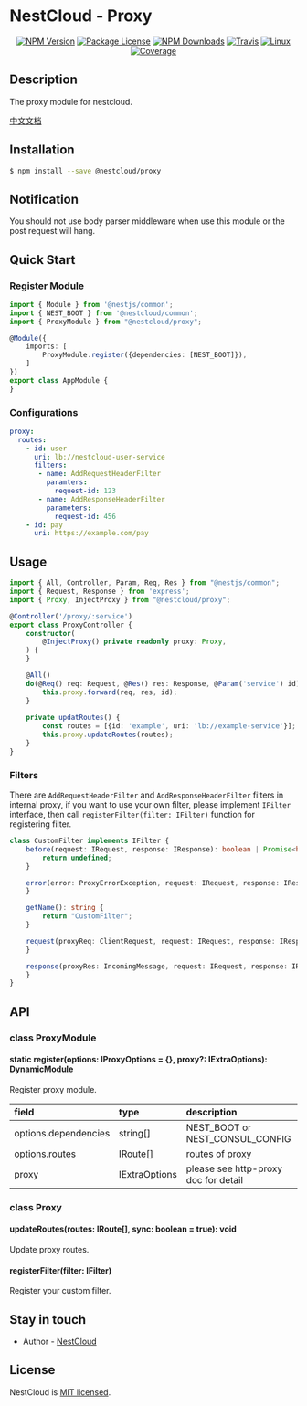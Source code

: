
[travis-image]: https://api.travis-ci.org/nest-cloud/nestcloud.svg?branch=master
[travis-url]: https://travis-ci.org/nest-cloud/nestcloud
[linux-image]: https://img.shields.io/travis/nest-cloud/nestcloud/master.svg?label=linux
[linux-url]: https://travis-ci.org/nest-cloud/nestcloud

# NestCloud - Proxy

<p align="center">
    <a href="https://www.npmjs.com/~nestcloud" target="_blank"><img src="https://img.shields.io/npm/v/@nestcloud/core.svg" alt="NPM Version"/></a>
    <a href="https://www.npmjs.com/~nestcloud" target="_blank"><img src="https://img.shields.io/npm/l/@nestcloud/core.svg" alt="Package License"/></a>
    <a href="https://www.npmjs.com/~nestcloud" target="_blank"><img src="https://img.shields.io/npm/dm/@nestcloud/core.svg" alt="NPM Downloads"/></a>
    <a href="https://travis-ci.org/nest-cloud/nestcloud" target="_blank"><img src="https://travis-ci.org/nest-cloud/nestcloud.svg?branch=master" alt="Travis"/></a>
    <a href="https://travis-ci.org/nest-cloud/nestcloud" target="_blank"><img src="https://img.shields.io/travis/nest-cloud/nestcloud/master.svg?label=linux" alt="Linux"/></a>
    <a href="https://coveralls.io/github/nest-cloud/nestcloud?branch=master" target="_blank"><img src="https://coveralls.io/repos/github/nest-cloud/nestcloud/badge.svg?branch=master" alt="Coverage"/></a>
</p>

## Description

The proxy module for nestcloud.

[中文文档](https://github.com/nest-cloud/nestcloud/blob/master/docs/proxy.md)

## Installation

```bash
$ npm install --save @nestcloud/proxy
```

## Notification

You should not use body parser middleware when use this module or the post request will hang.

## Quick Start

### Register Module

```typescript
import { Module } from '@nestjs/common';
import { NEST_BOOT } from '@nestcloud/common';
import { ProxyModule } from "@nestcloud/proxy";

@Module({
    imports: [
        ProxyModule.register({dependencies: [NEST_BOOT]}),
    ]
})
export class AppModule {
}
```

### Configurations

```yaml
proxy:
  routes:
    - id: user
      uri: lb://nestcloud-user-service
      filters:
       - name: AddRequestHeaderFilter
         paramters: 
           request-id: 123
       - name: AddResponseHeaderFilter
         parameters:
           request-id: 456
    - id: pay
      uri: https://example.com/pay
```

## Usage

```typescript
import { All, Controller, Param, Req, Res } from "@nestjs/common";
import { Request, Response } from 'express';
import { Proxy, InjectProxy } from "@nestcloud/proxy";

@Controller('/proxy/:service')
export class ProxyController {
    constructor(
        @InjectProxy() private readonly proxy: Proxy,
    ) {
    }

    @All()
    do(@Req() req: Request, @Res() res: Response, @Param('service') id) {
        this.proxy.forward(req, res, id);
    }
    
    private updatRoutes() {
        const routes = [{id: 'example', uri: 'lb://example-service'}];
        this.proxy.updateRoutes(routes);
    }
}
```

### Filters

There are `AddRequestHeaderFilter` and `AddResponseHeaderFilter` filters in internal proxy,
if you want to use your own filter, please implement `IFilter` interface, 
then call `registerFilter(filter: IFilter)` function for registering filter.

```typescript
class CustomFilter implements IFilter {
    before(request: IRequest, response: IResponse): boolean | Promise<boolean> {
        return undefined;
    }

    error(error: ProxyErrorException, request: IRequest, response: IResponse) {
    }

    getName(): string {
        return "CustomFilter";
    }

    request(proxyReq: ClientRequest, request: IRequest, response: IResponse) {
    }

    response(proxyRes: IncomingMessage, request: IRequest, response: IResponse) {
    }
}
```

## API

### class ProxyModule

#### static register\(options: IProxyOptions = {}, proxy?: IExtraOptions\): DynamicModule

Register proxy module.

| field | type | description |
| :--- | :--- | :--- |
| options.dependencies | string[] | NEST_BOOT or NEST_CONSUL_CONFIG |
| options.routes | IRoute[] | routes of proxy |
| proxy | IExtraOptions | please see http-proxy doc for detail |

### class Proxy

#### updateRoutes(routes: IRoute[], sync: boolean = true): void

Update proxy routes.

#### registerFilter(filter: IFilter)

Register your custom filter.


## Stay in touch

- Author - [NestCloud](https://github.com/nest-cloud)

## License

  NestCloud is [MIT licensed](LICENSE).

